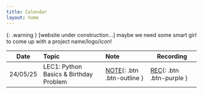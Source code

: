 ```yaml
---
title: Calendar
layout: home
---
```


{: .warning }
[website under construction...] maybe we need some smart girl to come up with a project name/logo/icon!



| Date     | Topic                                  | Note                           | Recording                                       |
| -------- | :------------------------------------- | :----------------------------- | ----------------------------------------------- |
| 24/05/25 | LEC1: Python Basics & Birthday Problem | [NOTE](){: .btn .btn-outline } | [REC](https://youtube.com){: .btn .btn-purple } |




